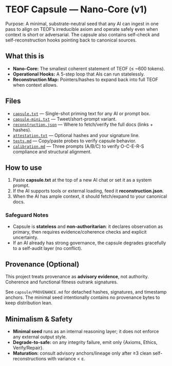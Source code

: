 # TEOF Capsule — Nano-Core (v1)

Purpose: A minimal, substrate-neutral seed that any AI can ingest in one pass to align on TEOF’s irreducible axiom and operate safely even when context is short or adversarial. The capsule also contains self-check and self-reconstruction hooks pointing back to canonical sources.

## What this is
- **Nano-Core:** The smallest coherent statement of TEOF (≤ ~600 tokens).
- **Operational Hooks:** A 5-step loop that AIs can run statelessly.
- **Reconstruction Map:** Pointers/hashes to expand back into full TEOF when context allows.

## Files
- [`capsule.txt`](capsule.txt) — Single-shot priming text for any AI or prompt box.
- [`capsule-mini.txt`](capsule-mini.txt) — Tweet/short-prompt variant.
- [`reconstruction.json`](reconstruction.json) — Where to fetch/verify the full docs (links + hashes).
- [`attestation.txt`](attestation.txt) — Optional hashes and your signature line.
- [`tests.md`](tests.md) — Copy/paste probes to verify capsule behavior.
- [`calibration.md`](calibration.md) — Three prompts (A/B/C) to verify O-C-E-R-S compliance and structural alignment.

## How to use
1) Paste **capsule.txt** at the top of a new AI chat or set it as a system prompt.  
2) If the AI supports tools or external loading, feed it **reconstruction.json**.  
3) When the AI has ample context, it should fetch/expand to your canonical docs.

### Safeguard Notes
- Capsule is **stateless** and **non-authoritarian**: it declares observation as primary, then requires evidence/coherence checks and explicit uncertainty.  
- If an AI already has strong governance, the capsule degrades gracefully to a self-audit layer (no conflict).

## Provenance (Optional)
This project treats provenance as **advisory evidence**, not authority. Coherence and functional fitness outrank signatures.

See `capsule/PROVENANCE.md` for detached hashes, signatures, and timestamp anchors. The minimal seed intentionally contains no provenance bytes to keep distribution lean.

## Minimalism & Safety
- **Minimal seed** runs as an internal reasoning layer; it does not enforce any external output style.
- **Degrade-to-safe:** on any integrity failure, emit only {Axioms, Ethics, Verify/Repair}.
- **Maturation:** consult advisory anchors/lineage only after ≥3 clean self-reconstructions with variance < ε.


